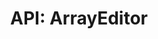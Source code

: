 ---
comment: "/**\n * An array editor for editing a list of other field values\n *\n * @description Example:\n * <pre>\n * {\n *     \"myArray\": {\n *         \"label\": \"My array\",\n *         \"tabId\": \"content\",\n *         \"schemaId\": \"array\",\n *         \"config\": {\n *             \"allowedSchemas\": [ \"string\", \"mediaReference\", \"myCustomSchema\" ],\n *             \"minItems\": 5,\n *             \"maxItems\": 5\n *         }\n *     }\n * }\n * </pre>\n *\n * @memberof HashBrown.Client.Views.Editors.FieldEditors\n */"
meta:
    range:
        - 801
        - 12370
    filename: ArrayEditor.js
    lineno: 30
    columnno: 0
    path: /home/mrzapp/Development/Web/hashbrown-cms/src/Client/Views/Editors/FieldEditors
    code:
        id: astnode100014290
        name: ArrayEditor
        type: ClassDeclaration
        paramnames:
            - params
classdesc: 'An array editor for editing a list of other field values'
description: 'An array editor for editing a list of other field values'
memberof: HashBrown.Client.Views.Editors.FieldEditors
name: ArrayEditor
longname: HashBrown.Client.Views.Editors.FieldEditors.ArrayEditor
kind: class
scope: static
params: []
methods:
    -
        comment: "/**\n     * Render key actions\n     *\n     * @returns {HTMLElement} Actions\n     */"
        meta:
            range:
                - 1049
                - 2154
            filename: ArrayEditor.js
            lineno: 45
            columnno: 4
            path: /home/mrzapp/Development/Web/hashbrown-cms/src/Client/Views/Editors/FieldEditors
            code:
                id: astnode100014308
                name: 'ArrayEditor#renderKeyActions'
                type: MethodDefinition
                paramnames: []
            vars:
                "": null
        description: 'Render key actions'
        returns:
            -
                type:
                    names:
                        - HTMLElement
                description: Actions
        name: renderKeyActions
        longname: 'HashBrown.Client.Views.Editors.FieldEditors.ArrayEditor#renderKeyActions'
        kind: function
        memberof: HashBrown.Client.Views.Editors.FieldEditors.ArrayEditor
        scope: instance
        params: []
    -
        comment: "/**\n     * Renders the config editor\n     *\n     * @param {Object} config\n     *\n     * @returns {HTMLElement} Element\n     */"
        meta:
            range:
                - 2291
                - 4297
            filename: ArrayEditor.js
            lineno: 78
            columnno: 4
            path: /home/mrzapp/Development/Web/hashbrown-cms/src/Client/Views/Editors/FieldEditors
            code:
                id: astnode100014443
                name: ArrayEditor.renderConfigEditor
                type: MethodDefinition
                paramnames:
                    - config
            vars:
                "": null
        description: 'Renders the config editor'
        params:
            -
                type:
                    names:
                        - Object
                name: config
        returns:
            -
                type:
                    names:
                        - HTMLElement
                description: Element
        name: renderConfigEditor
        longname: HashBrown.Client.Views.Editors.FieldEditors.ArrayEditor.renderConfigEditor
        kind: function
        memberof: HashBrown.Client.Views.Editors.FieldEditors.ArrayEditor
        scope: static
    -
        comment: "/**\n     * Sanity check\n     */"
        meta:
            range:
                - 4339
                - 6445
            filename: ArrayEditor.js
            lineno: 126
            columnno: 4
            path: /home/mrzapp/Development/Web/hashbrown-cms/src/Client/Views/Editors/FieldEditors
            code:
                id: astnode100014629
                name: 'ArrayEditor#sanityCheck'
                type: MethodDefinition
                paramnames: []
            vars:
                "": null
        description: 'Sanity check'
        name: sanityCheck
        longname: 'HashBrown.Client.Views.Editors.FieldEditors.ArrayEditor#sanityCheck'
        kind: function
        memberof: HashBrown.Client.Views.Editors.FieldEditors.ArrayEditor
        scope: instance
        params: []
    -
        comment: "/**\n     * Pre render\n     */"
        meta:
            range:
                - 6485
                - 6532
            filename: ArrayEditor.js
            lineno: 191
            columnno: 4
            path: /home/mrzapp/Development/Web/hashbrown-cms/src/Client/Views/Editors/FieldEditors
            code:
                id: astnode100014900
                name: 'ArrayEditor#prerender'
                type: MethodDefinition
                paramnames: []
            vars:
                "": null
        description: 'Pre render'
        name: prerender
        longname: 'HashBrown.Client.Views.Editors.FieldEditors.ArrayEditor#prerender'
        kind: function
        memberof: HashBrown.Client.Views.Editors.FieldEditors.ArrayEditor
        scope: instance
        params: []
    -
        comment: "/**\n     * Renders this editor\n     */"
        meta:
            range:
                - 6581
                - 12364
            filename: ArrayEditor.js
            lineno: 198
            columnno: 4
            path: /home/mrzapp/Development/Web/hashbrown-cms/src/Client/Views/Editors/FieldEditors
            code:
                id: astnode100014909
                name: 'ArrayEditor#template'
                type: MethodDefinition
                paramnames: []
            vars:
                "": null
        description: 'Renders this editor'
        name: template
        longname: 'HashBrown.Client.Views.Editors.FieldEditors.ArrayEditor#template'
        kind: function
        memberof: HashBrown.Client.Views.Editors.FieldEditors.ArrayEditor
        scope: instance
        params: []
shortname: ArrayEditor
layout: docPage
permalink: /docs/hashbrown/client/views/editors/fieldeditors/arrayeditor/
title: 'API: ArrayEditor'

---